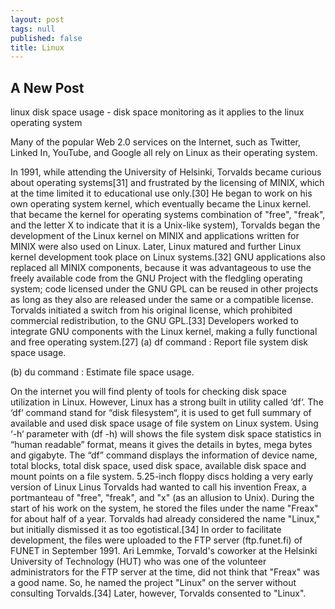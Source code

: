 ```yaml
---
layout: post
tags: null
published: false
title: Linux
---
```


## A New Post

linux disk space usage - disk space monitoring as it applies to the linux operating system
 
 
Many of the popular Web 2.0 services on the Internet, such as Twitter, Linked In, YouTube, and Google all rely on Linux as their operating system.
 
In 1991, while attending the University of Helsinki, Torvalds became curious about operating systems[31] and frustrated by the licensing of MINIX, which at the time limited it to educational use only.[30] He began to work on his own operating system kernel, which eventually became the Linux kernel.
that became the kernel for operating systems
combination of "free", "freak", and the letter X to indicate that it is a Unix-like system),
Torvalds began the development of the Linux kernel on MINIX and applications written for MINIX were also used on Linux. Later, Linux matured and further Linux kernel development took place on Linux systems.[32] GNU applications also replaced all MINIX components, because it was advantageous to use the freely available code from the GNU Project with the fledgling operating system; code licensed under the GNU GPL can be reused in other projects as long as they also are released under the same or a compatible license. Torvalds initiated a switch from his original license, which prohibited commercial redistribution, to the GNU GPL.[33] Developers worked to integrate GNU components with the Linux kernel, making a fully functional and free operating system.[27]
(a) df command : Report file system disk space usage.

(b) du command : Estimate file space usage.

On the internet you will find plenty of tools for checking disk space utilization in Linux. However, Linux has a strong built in utility called ‘df‘. The ‘df‘ command stand for “disk filesystem“, it is used to get full summary of available and used disk space usage of file system on Linux system.
Using ‘-h‘ parameter with (df -h) will shows the file system disk space statistics in “human readable” format, means it gives the details in bytes, mega bytes and gigabyte.
The “df” command displays the information of device name, total blocks, total disk space, used disk space, available disk space and mount points on a file system.
5.25-inch floppy discs holding a very early version of Linux
Linus Torvalds had wanted to call his invention Freax, a portmanteau of "free", "freak", and "x" (as an allusion to Unix). During the start of his work on the system, he stored the files under the name "Freax" for about half of a year. Torvalds had already considered the name "Linux," but initially dismissed it as too egotistical.[34]
In order to facilitate development, the files were uploaded to the FTP server (ftp.funet.fi) of FUNET in September 1991. Ari Lemmke, Torvald's coworker at the Helsinki University of Technology (HUT) who was one of the volunteer administrators for the FTP server at the time, did not think that "Freax" was a good name. So, he named the project "Linux" on the server without consulting Torvalds.[34] Later, however, Torvalds consented to "Linux".